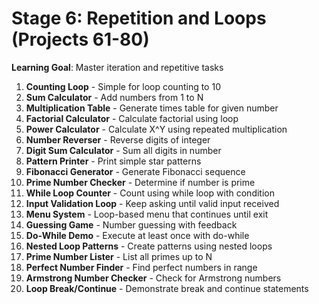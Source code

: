 # Stage 6: Repetition and Loops (Projects 61-80)

**Learning Goal**: Master iteration and repetitive tasks

1. **Counting Loop** - Simple for loop counting to 10
2. **Sum Calculator** - Add numbers from 1 to N
3. **Multiplication Table** - Generate times table for given number
4. **Factorial Calculator** - Calculate factorial using loop
5. **Power Calculator** - Calculate X^Y using repeated multiplication
6. **Number Reverser** - Reverse digits of integer
7. **Digit Sum Calculator** - Sum all digits in number
8. **Pattern Printer** - Print simple star patterns
9. **Fibonacci Generator** - Generate Fibonacci sequence
10. **Prime Number Checker** - Determine if number is prime
11. **While Loop Counter** - Count using while loop with condition
12. **Input Validation Loop** - Keep asking until valid input received
13. **Menu System** - Loop-based menu that continues until exit
14. **Guessing Game** - Number guessing with feedback
15. **Do-While Demo** - Execute at least once with do-while
16. **Nested Loop Patterns** - Create patterns using nested loops
17. **Prime Number Lister** - List all primes up to N
18. **Perfect Number Finder** - Find perfect numbers in range
19. **Armstrong Number Checker** - Check for Armstrong numbers
20. **Loop Break/Continue** - Demonstrate break and continue statements
